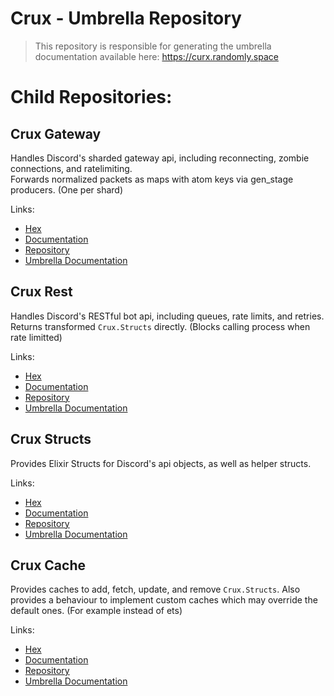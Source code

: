 # Crux - Umbrella Repository

> This repository is responsible for generating the umbrella documentation available here: https://curx.randomly.space

# Child Repositories:

## Crux Gateway

Handles Discord's sharded gateway api, including reconnecting, zombie connections, and ratelimiting.  
Forwards normalized packets as maps with atom keys via gen_stage producers. (One per shard)

Links:
 - [Hex](https://hex.pm/packages/crux_gateway)
 - [Documentation](https://hexdocs.pm/crux_gateway)
 - [Repository](https://github.com/SpaceEEC/crux_gateway)
 - [Umbrella Documentation](https://crux.randomly.space/Crux.Gateway.html)

## Crux Rest

Handles Discord's RESTful bot api, including queues, rate limits, and retries.  
Returns transformed `Crux.Structs` directly. (Blocks calling process when rate limitted)

Links:
 - [Hex](https://hex.pm/packages/crux_rest)
 - [Documentation](https://hexdocs.pm/crux_rest)
 - [Repository](https://github.com/SpaceEEC/crux_rest)
 - [Umbrella Documentation](https://crux.randomly.space/Crux.Rest.html)

## Crux Structs

Provides Elixir Structs for Discord's api objects, as well as helper structs.

Links:
 - [Hex](https://hex.pm/packages/crux_structs)
 - [Documentation](https://hexdocs.pm/crux_structs)
 - [Repository](https://github.com/SpaceEEC/crux_structs)
 - [Umbrella Documentation](https://crux.randomly.space/Crux.Structs.html)

## Crux Cache

Provides caches to add, fetch, update, and remove `Crux.Structs`.
Also provides a behaviour to implement custom caches which may override the default ones. (For example instead of ets)

Links:
 - [Hex](https://hex.pm/packages/crux_cache)
 - [Documentation](https://hexdocs.pm/crux_cache)
 - [Repository](https://github.com/SpaceEEC/crux_cache)
 - [Umbrella Documentation](https://crux.randomly.space/Crux.Cache.html)